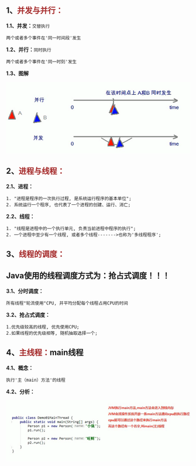 ## 1、<span style="color:brown">并发与并行：</span>

**1.1、并发：**`交替执行`

```apl
两个或者多个事件在'同一时间段'发生
```

**1.2、并行：**`同时执行`

```apl
两个或者多个事件在'同一时刻'发生
```

**1.3、图解**

![多线程](https://raw.githubusercontent.com/root-bine/image/main/Typora-image/%E5%B9%B6%E5%8F%91%E4%B8%8E%E5%B9%B6%E8%A1%8C.png)



## 2、<span style="color:brown">进程与线程：</span>

**2.1、进程：**

```apl
1. "进程是程序的一次执行过程, 是系统运行程序的基本单位";
2. 系统运行一个程序, 也代表了一个进程的创建、运行、消亡;
```

**2.2、线程：**

```apl
1. "线程是进程中的一个执行单元, 负责当前进程中程序的执行";
2. 一个进程中至少有一个线程, 或者多个线程------->也称为'多线程程序';
```



## 3、<span style="color:brown">线程的调度：</span>

## Java使用的线程调度方式为：抢占式调度！！！

**3.1、分时调度：**

```apl
所有线程"轮流使用"CPU, 并平均分配每个线程占用CPU的时间
```

**3.2、抢占式调度：**

<!--线程随机性-->

```apl
1.优先级较高的线程, 优先使用CPU;
2.如果线程的优先级相等, 随机抽取选择一个;
```



## 4、<span style="color:brown">主线程：</span>main线程

**4.1、概念：**

```apl
执行'主（main）方法'的线程
```

**4.2、分析：**

![](https://raw.githubusercontent.com/root-bine/image/main/Typora-image/%E4%B8%BB%E7%BA%BF%E7%A8%8B%E8%A7%A3%E9%87%8A.png)